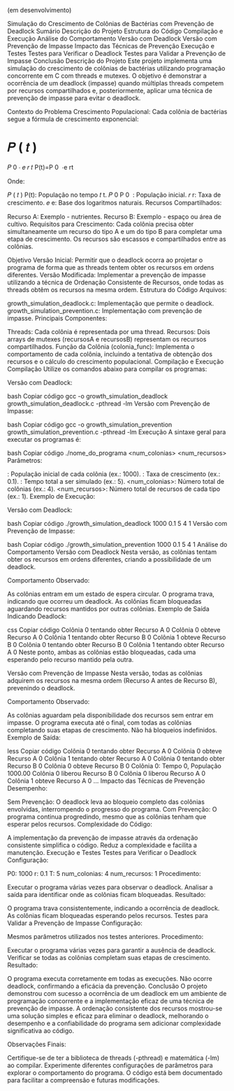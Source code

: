 (em desenvolvimento)

Simulação do Crescimento de Colônias de Bactérias com Prevenção de Deadlock
Sumário
Descrição do Projeto
Estrutura do Código
Compilação e Execução
Análise do Comportamento
Versão com Deadlock
Versão com Prevenção de Impasse
Impacto das Técnicas de Prevenção
Execução e Testes
Testes para Verificar o Deadlock
Testes para Validar a Prevenção de Impasse
Conclusão
Descrição do Projeto
Este projeto implementa uma simulação do crescimento de colônias de bactérias utilizando programação concorrente em C com threads e mutexes. O objetivo é demonstrar a ocorrência de um deadlock (impasse) quando múltiplas threads competem por recursos compartilhados e, posteriormente, aplicar uma técnica de prevenção de impasse para evitar o deadlock.

Contexto do Problema
Crescimento Populacional: Cada colônia de bactérias segue a fórmula de crescimento exponencial:

𝑃
(
𝑡
)
=
𝑃
0
⋅
𝑒
𝑟
𝑡
P(t)=P 
0
​
 ⋅e 
rt
 
Onde:

𝑃
(
𝑡
)
P(t): População no tempo 
𝑡
t.
𝑃
0
P 
0
​
 : População inicial.
𝑟
r: Taxa de crescimento.
𝑒
e: Base dos logaritmos naturais.
Recursos Compartilhados:

Recurso A: Exemplo - nutrientes.
Recurso B: Exemplo - espaço ou área de cultivo.
Requisitos para Crescimento: Cada colônia precisa obter simultaneamente um recurso do tipo A e um do tipo B para completar uma etapa de crescimento. Os recursos são escassos e compartilhados entre as colônias.

Objetivo
Versão Inicial: Permitir que o deadlock ocorra ao projetar o programa de forma que as threads tentem obter os recursos em ordens diferentes.
Versão Modificada: Implementar a prevenção de impasse utilizando a técnica de Ordenação Consistente de Recursos, onde todas as threads obtêm os recursos na mesma ordem.
Estrutura do Código
Arquivos:

growth_simulation_deadlock.c: Implementação que permite o deadlock.
growth_simulation_prevention.c: Implementação com prevenção de impasse.
Principais Componentes:

Threads: Cada colônia é representada por uma thread.
Recursos: Dois arrays de mutexes (recursosA e recursosB) representam os recursos compartilhados.
Função da Colônia (colonia_func): Implementa o comportamento de cada colônia, incluindo a tentativa de obtenção dos recursos e o cálculo do crescimento populacional.
Compilação e Execução
Compilação
Utilize os comandos abaixo para compilar os programas:

Versão com Deadlock:

bash
Copiar código
gcc -o growth_simulation_deadlock growth_simulation_deadlock.c -pthread -lm
Versão com Prevenção de Impasse:

bash
Copiar código
gcc -o growth_simulation_prevention growth_simulation_prevention.c -pthread -lm
Execução
A sintaxe geral para executar os programas é:

bash
Copiar código
./nome_do_programa <P0> <r> <T> <num_colonias> <num_recursos>
Parâmetros:

<P0>: População inicial de cada colônia (ex.: 1000).
<r>: Taxa de crescimento (ex.: 0.1).
<T>: Tempo total a ser simulado (ex.: 5).
<num_colonias>: Número total de colônias (ex.: 4).
<num_recursos>: Número total de recursos de cada tipo (ex.: 1).
Exemplo de Execução:

Versão com Deadlock:

bash
Copiar código
./growth_simulation_deadlock 1000 0.1 5 4 1
Versão com Prevenção de Impasse:

bash
Copiar código
./growth_simulation_prevention 1000 0.1 5 4 1
Análise do Comportamento
Versão com Deadlock
Nesta versão, as colônias tentam obter os recursos em ordens diferentes, criando a possibilidade de um deadlock.

Comportamento Observado:

As colônias entram em um estado de espera circular.
O programa trava, indicando que ocorreu um deadlock.
As colônias ficam bloqueadas aguardando recursos mantidos por outras colônias.
Exemplo de Saída Indicando Deadlock:

css
Copiar código
Colônia 0 tentando obter Recurso A 0
Colônia 0 obteve Recurso A 0
Colônia 1 tentando obter Recurso B 0
Colônia 1 obteve Recurso B 0
Colônia 0 tentando obter Recurso B 0
Colônia 1 tentando obter Recurso A 0
Neste ponto, ambas as colônias estão bloqueadas, cada uma esperando pelo recurso mantido pela outra.

Versão com Prevenção de Impasse
Nesta versão, todas as colônias adquirem os recursos na mesma ordem (Recurso A antes de Recurso B), prevenindo o deadlock.

Comportamento Observado:

As colônias aguardam pela disponibilidade dos recursos sem entrar em impasse.
O programa executa até o final, com todas as colônias completando suas etapas de crescimento.
Não há bloqueios indefinidos.
Exemplo de Saída:

less
Copiar código
Colônia 0 tentando obter Recurso A 0
Colônia 0 obteve Recurso A 0
Colônia 1 tentando obter Recurso A 0
Colônia 0 tentando obter Recurso B 0
Colônia 0 obteve Recurso B 0
Colônia 0: Tempo 0, População 1000.00
Colônia 0 liberou Recurso B 0
Colônia 0 liberou Recurso A 0
Colônia 1 obteve Recurso A 0
...
Impacto das Técnicas de Prevenção
Desempenho:

Sem Prevenção: O deadlock leva ao bloqueio completo das colônias envolvidas, interrompendo o progresso do programa.
Com Prevenção: O programa continua progredindo, mesmo que as colônias tenham que esperar pelos recursos.
Complexidade do Código:

A implementação da prevenção de impasse através da ordenação consistente simplifica o código.
Reduz a complexidade e facilita a manutenção.
Execução e Testes
Testes para Verificar o Deadlock
Configuração:

P0: 1000
r: 0.1
T: 5
num_colonias: 4
num_recursos: 1
Procedimento:

Executar o programa várias vezes para observar o deadlock.
Analisar a saída para identificar onde as colônias ficam bloqueadas.
Resultado:

O programa trava consistentemente, indicando a ocorrência de deadlock.
As colônias ficam bloqueadas esperando pelos recursos.
Testes para Validar a Prevenção de Impasse
Configuração:

Mesmos parâmetros utilizados nos testes anteriores.
Procedimento:

Executar o programa várias vezes para garantir a ausência de deadlock.
Verificar se todas as colônias completam suas etapas de crescimento.
Resultado:

O programa executa corretamente em todas as execuções.
Não ocorre deadlock, confirmando a eficácia da prevenção.
Conclusão
O projeto demonstrou com sucesso a ocorrência de um deadlock em um ambiente de programação concorrente e a implementação eficaz de uma técnica de prevenção de impasse. A ordenação consistente dos recursos mostrou-se uma solução simples e eficaz para eliminar o deadlock, melhorando o desempenho e a confiabilidade do programa sem adicionar complexidade significativa ao código.

Observações Finais:

Certifique-se de ter a biblioteca de threads (-pthread) e matemática (-lm) ao compilar.
Experimente diferentes configurações de parâmetros para explorar o comportamento do programa.
O código está bem documentado para facilitar a compreensão e futuras modificações.
